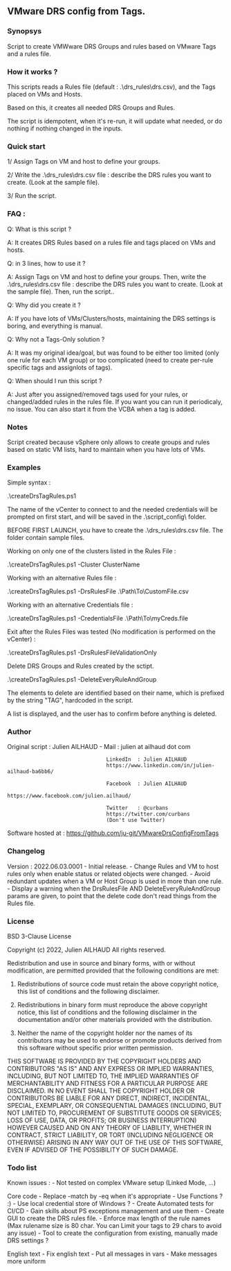 VMware DRS config from Tags.
----

### Synopsys 
  Script to create VMWware DRS Groups and rules based on VMware Tags and a rules file. 

### How it works ? 
  This scripts reads a Rules file (default : .\drs_rules\drs.csv), and the Tags placed on VMs and Hosts.
  
  Based on this, it creates all needed DRS Groups and Rules.
  
  The script is idempotent, when it's re-run, it will update what needed,
  or do nothing if nothing changed in the inputs.

### Quick start
  1/ Assign Tags on VM and host to define your groups.

  2/ Write the .\drs_rules\drs.csv file : describe the DRS rules you want to create. (Look at the sample file).

  3/ Run the script.  
  
### FAQ : 

Q: What is this script ?

A: It creates DRS Rules based on a rules file and tags placed on VMs and hosts.


Q: in 3 lines, how to use it ?

A: Assign Tags on VM and host to define your groups.
     Then, write the .\drs_rules\drs.csv file : describe the DRS rules you want to create. (Look at the sample file).
     Then, run the script..


Q: Why did you create it ?

A: If you have lots of VMs/Clusters/hosts, maintaining the DRS settings is boring, and everything is manual.


Q: Why not a Tags-Only solution ?

A: It was my original idea/goal, but was found to be either too limited (only one rule
   for each VM group) or too complicated (need to create per-rule specific tags and assignlots of tags).


Q: When should I run this script ?

A: Just after you assigned/removed tags used for your rules, or changed/added rules in the rules file.
    If you want you can run it periodicaly, no issue.
     You can also start it from the VCBA when a tag is added.
  
### Notes 
  Script created because vSphere only allows to create groups and rules based on static VM lists, 
  hard to maintain when you have lots of VMs.

### Examples 

  Simple syntax :

  .\createDrsTagRules.ps1 
  
  The name of the vCenter to connect to and the needed credentials will be prompted on first
  start, and will be saved in the .\script_config\ folder.

  BEFORE FIRST LAUNCH, you have to create the .\drs_rules\drs.csv file. The folder contain sample files.
  

  Working on only one of the clusters listed in the Rules File : 

  .\createDrsTagRules.ps1 -Cluster ClusterName



  Working with an alternative Rules file :

  .\createDrsTagRules.ps1 -DrsRulesFile .\Path\To\CustomFile.csv 
  


  Working with an alternative Credentials file :

  .\createDrsTagRules.ps1 -CredentialsFile .\Path\To\myCreds.file 



  Exit after the Rules Files was tested (No modification is performed on the vCenter) : 

  .\createDrsTagRules.ps1 -DrsRulesFileValidationOnly 



  Delete DRS Groups and Rules created by the sctipt.
  
  .\createDrsTagRules.ps1 -DeleteEveryRuleAndGroup
  
  The elements to delete are identified based on their name, which is prefixed by the string "TAG", hardcoded in the script.
  
  A list is displayed, and the user has to confirm before anything is deleted.

### Author

Original script : Julien AILHAUD -  Mail :    julien 
                                              at ailhaud dot com
                                    
                                    LinkedIn  : Julien AILHAUD
                                    https://www.linkedin.com/in/julien-ailhaud-ba6bb6/
                                    
                                    Facebook  : Julien AILHAUD
                                    https://www.facebook.com/julien.ailhaud/
                                    
                                    Twitter   : @curbans
                                    https://twitter.com/curbans
                                    (Don't use Twitter)

Software hosted at : https://github.com/ju-git/VMwareDrsConfigFromTags

### Changelog

Version : 2022.06.03.0001
    - Initial release.
    - Change Rules and VM to host rules only when enable status or related objects were changed.
    - Avoid redundant updates when a VM or Host Group is used in more than one rule.
    - Display a warning when the DrsRulesFile AND DeleteEveryRuleAndGroup params are given, 
      to point that the delete code don't read things from the Rules file.

### License

BSD 3-Clause License

Copyright (c) 2022, Julien AILHAUD
All rights reserved.

Redistribution and use in source and binary forms, with or without
modification, are permitted provided that the following conditions are met:

1. Redistributions of source code must retain the above copyright notice, this
   list of conditions and the following disclaimer.

2. Redistributions in binary form must reproduce the above copyright notice,
   this list of conditions and the following disclaimer in the documentation
   and/or other materials provided with the distribution.

3. Neither the name of the copyright holder nor the names of its
   contributors may be used to endorse or promote products derived from
   this software without specific prior written permission.

THIS SOFTWARE IS PROVIDED BY THE COPYRIGHT HOLDERS AND CONTRIBUTORS "AS IS"
AND ANY EXPRESS OR IMPLIED WARRANTIES, INCLUDING, BUT NOT LIMITED TO, THE
IMPLIED WARRANTIES OF MERCHANTABILITY AND FITNESS FOR A PARTICULAR PURPOSE ARE
DISCLAIMED. IN NO EVENT SHALL THE COPYRIGHT HOLDER OR CONTRIBUTORS BE LIABLE
FOR ANY DIRECT, INDIRECT, INCIDENTAL, SPECIAL, EXEMPLARY, OR CONSEQUENTIAL
DAMAGES (INCLUDING, BUT NOT LIMITED TO, PROCUREMENT OF SUBSTITUTE GOODS OR
SERVICES; LOSS OF USE, DATA, OR PROFITS; OR BUSINESS INTERRUPTION) HOWEVER
CAUSED AND ON ANY THEORY OF LIABILITY, WHETHER IN CONTRACT, STRICT LIABILITY,
OR TORT (INCLUDING NEGLIGENCE OR OTHERWISE) ARISING IN ANY WAY OUT OF THE USE
OF THIS SOFTWARE, EVEN IF ADVISED OF THE POSSIBILITY OF SUCH DAMAGE.


### Todo list

Known issues : 
    - Not tested on complex VMware setup (Linked Mode, ...)

Core code
    - Replace -match by -eq when it's appropriate
    - Use Functions ? :)
    - Use local credential store of Windows ?
    - Create Automated tests for CI/CD
    - Gain skills about PS exceptions management and use them
    - Create GUI to create the DRS rules file.
    - Enforce max length of the rule names (Max rulename size is 80 char.
      You can Limit your tags to 29 chars to avoid any issue)
    - Tool to create the configuration from existing, manually made DRS settings ?
    
English text
    - Fix english text
    - Put all messages in vars
    - Make messages more uniform

